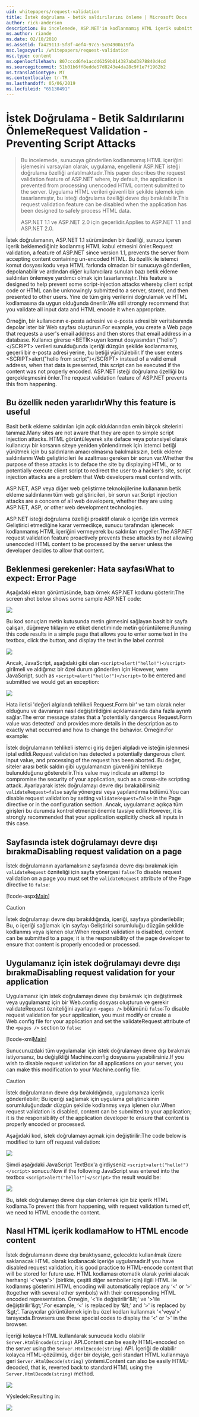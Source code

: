 ```yaml
---
uid: whitepapers/request-validation
title: İstek doğrulama - betik saldırılarını önleme | Microsoft Docs
author: rick-anderson
description: Bu incelemede, ASP.NET'in kodlanmamış HTML içerik submitt işlemesini varsayılan olarak, uygulama, engellenir istek doğrulama özelliği anlatılmaktadır...
ms.author: riande
ms.date: 02/10/2010
ms.assetid: fa429113-5f8f-4ef4-97c5-5c04900a19fa
msc.legacyurl: /whitepapers/request-validation
msc.type: content
ms.openlocfilehash: 807cccd6fe1acdd6359b014387abd3878840d4cd
ms.sourcegitcommit: 51b01b6ff8edde57d8243e4da28c9f1e7f1962b2
ms.translationtype: MT
ms.contentlocale: tr-TR
ms.lasthandoff: 05/06/2019
ms.locfileid: "65130491"
---
```

# <a name="request-validation---preventing-script-attacks"></a><span data-ttu-id="b5684-103">İstek Doğrulama - Betik Saldırılarını Önleme</span><span class="sxs-lookup"><span data-stu-id="b5684-103">Request Validation - Preventing Script Attacks</span></span>

> <span data-ttu-id="b5684-104">Bu incelemede, sunucuya gönderilen kodlanmamış HTML içeriğini işlemesini varsayılan olarak, uygulama, engellenir ASP.NET isteği doğrulama özelliği anlatılmaktadır.</span><span class="sxs-lookup"><span data-stu-id="b5684-104">This paper describes the request validation feature of ASP.NET where, by default, the application is prevented from processing unencoded HTML content submitted to the server.</span></span> <span data-ttu-id="b5684-105">Uygulama HTML verileri güvenli bir şekilde işlemek için tasarlanmıştır, bu isteği doğrulama özelliği devre dışı bırakılabilir.</span><span class="sxs-lookup"><span data-stu-id="b5684-105">This request validation feature can be disabled when the application has been designed to safely process HTML data.</span></span>
> 
> <span data-ttu-id="b5684-106">ASP.NET 1.1 ve ASP.NET 2.0 için geçerlidir.</span><span class="sxs-lookup"><span data-stu-id="b5684-106">Applies to ASP.NET 1.1 and ASP.NET 2.0.</span></span>

<span data-ttu-id="b5684-107">İstek doğrulamanın, ASP.NET 1.1 sürümünden bir özelliği, sunucu içeren içerik beklemediğiniz kodlanmış HTML kabul etmesini önler.</span><span class="sxs-lookup"><span data-stu-id="b5684-107">Request validation, a feature of ASP.NET since version 1.1, prevents the server from accepting content containing un-encoded HTML.</span></span> <span data-ttu-id="b5684-108">Bu özellik ile istemci komut dosyası kodu veya HTML farkında olmadan bir sunucuya gönderilen, depolanabilir ve ardından diğer kullanıcılara sunulan bazı betik ekleme saldırıları önlemeye yardımcı olmak için tasarlanmıştır.</span><span class="sxs-lookup"><span data-stu-id="b5684-108">This feature is designed to help prevent some script-injection attacks whereby client script code or HTML can be unknowingly submitted to a server, stored, and then presented to other users.</span></span> <span data-ttu-id="b5684-109">Yine de tüm giriş verilerini doğrulamak ve HTML kodlamasına da uygun olduğunda önerilir.</span><span class="sxs-lookup"><span data-stu-id="b5684-109">We still strongly recommend that you validate all input data and HTML encode it when appropriate.</span></span>

<span data-ttu-id="b5684-110">Örneğin, bir kullanıcının e-posta adresini ve e-posta adresi bir veritabanında depolar ister bir Web sayfası oluşturun.</span><span class="sxs-lookup"><span data-stu-id="b5684-110">For example, you create a Web page that requests a user's email address and then stores that email address in a database.</span></span> <span data-ttu-id="b5684-111">Kullanıcı girerse &lt;BETİK&gt;uyarı komut dosyasından ("hello")&lt;/SCRIPT&gt; verileri sunulduğunda içeriği düzgün şekilde kodlanmamış, geçerli bir e-posta adresi yerine, bu betiği yürütülebilir.</span><span class="sxs-lookup"><span data-stu-id="b5684-111">If the user enters &lt;SCRIPT&gt;alert("hello from script")&lt;/SCRIPT&gt; instead of a valid email address, when that data is presented, this script can be executed if the content was not properly encoded.</span></span> <span data-ttu-id="b5684-112">ASP.NET isteği doğrulama özelliği bu gerçekleşmesini önler.</span><span class="sxs-lookup"><span data-stu-id="b5684-112">The request validation feature of ASP.NET prevents this from happening.</span></span>

## <a name="why-this-feature-is-useful"></a><span data-ttu-id="b5684-113">Bu özellik neden yararlıdır</span><span class="sxs-lookup"><span data-stu-id="b5684-113">Why this feature is useful</span></span>

<span data-ttu-id="b5684-114">Basit betik ekleme saldırıları için açık olduklarından emin birçok sitelerini tanımaz.</span><span class="sxs-lookup"><span data-stu-id="b5684-114">Many sites are not aware that they are open to simple script injection attacks.</span></span> <span data-ttu-id="b5684-115">HTML görüntüleyerek site deface veya potansiyel olarak kullanıcıyı bir korsanın siteye yeniden yönlendirmek için istemci betiği yürütmek için bu saldırıların amacı olmasına bakılmaksızın, betik ekleme saldırılarını Web geliştiricileri ile azaltması gereken bir sorun var.</span><span class="sxs-lookup"><span data-stu-id="b5684-115">Whether the purpose of these attacks is to deface the site by displaying HTML, or to potentially execute client script to redirect the user to a hacker's site, script injection attacks are a problem that Web developers must contend with.</span></span>

<span data-ttu-id="b5684-116">ASP.NET, ASP veya diğer web geliştirme teknolojilerine kullananın betik ekleme saldırılarını tüm web geliştiricileri, bir sorun var.</span><span class="sxs-lookup"><span data-stu-id="b5684-116">Script injection attacks are a concern of all web developers, whether they are using ASP.NET, ASP, or other web development technologies.</span></span>

<span data-ttu-id="b5684-117">ASP.NET isteği doğrulama özelliği proaktif olarak o içeriğe izin vermek Geliştirici etmediğine karar vermedikçe, sunucu tarafından işlenecek kodlanmamış HTML içeriğini vermeyerek bu saldırıları engeller.</span><span class="sxs-lookup"><span data-stu-id="b5684-117">The ASP.NET request validation feature proactively prevents these attacks by not allowing unencoded HTML content to be processed by the server unless the developer decides to allow that content.</span></span>

## <a name="what-to-expect-error-page"></a><span data-ttu-id="b5684-118">Beklenmesi gerekenler: Hata sayfası</span><span class="sxs-lookup"><span data-stu-id="b5684-118">What to expect: Error Page</span></span>

<span data-ttu-id="b5684-119">Aşağıdaki ekran görüntüsünde, bazı örnek ASP.NET kodunu gösterir:</span><span class="sxs-lookup"><span data-stu-id="b5684-119">The screen shot below shows some sample ASP.NET code:</span></span>

![](request-validation/_static/image1.png)

<span data-ttu-id="b5684-120">Bu kod sonuçları metin kutusunda metin girmesini sağlayan basit bir sayfa çalışan, düğmeye tıklayın ve etiket denetiminde metin görüntüleme:</span><span class="sxs-lookup"><span data-stu-id="b5684-120">Running this code results in a simple page that allows you to enter some text in the textbox, click the button, and display the text in the label control:</span></span>

![](request-validation/_static/image2.png)

<span data-ttu-id="b5684-121">Ancak, JavaScript, aşağıdaki gibi olan `<script>alert("hello!")</script>` girilmeli ve aldığımız bir özel durum gönderilen için:</span><span class="sxs-lookup"><span data-stu-id="b5684-121">However, were JavaScript, such as `<script>alert("hello!")</script>` to be entered and submitted we would get an exception:</span></span>

![](request-validation/_static/image3.png)

<span data-ttu-id="b5684-122">Hata iletisi 'değeri algılandı tehlikeli Request.Form bir' ve tam olarak neler olduğunu ve davranışın nasıl değiştirildiğini açıklamasında daha fazla ayrıntı sağlar.</span><span class="sxs-lookup"><span data-stu-id="b5684-122">The error message states that a 'potentially dangerous Request.Form value was detected' and provides more details in the description as to exactly what occurred and how to change the behavior.</span></span> <span data-ttu-id="b5684-123">Örneğin:</span><span class="sxs-lookup"><span data-stu-id="b5684-123">For example:</span></span>

<span data-ttu-id="b5684-124">İstek doğrulamanın tehlikeli istemci giriş değeri algıladı ve isteğin işlenmesi iptal edildi.</span><span class="sxs-lookup"><span data-stu-id="b5684-124">Request validation has detected a potentially dangerous client input value, and processing of the request has been aborted.</span></span> <span data-ttu-id="b5684-125">Bu değer, siteler arası betik saldırı gibi uygulamanızın güvenliğini tehlikeye bulunulduğunu gösterebilir.</span><span class="sxs-lookup"><span data-stu-id="b5684-125">This value may indicate an attempt to compromise the security of your application, such as a cross-site scripting attack.</span></span> <span data-ttu-id="b5684-126">Ayarlayarak istek doğrulamayı devre dışı bırakabilirsiniz `validateRequest=false` sayfa yönergesi veya yapılandırma bölümü.</span><span class="sxs-lookup"><span data-stu-id="b5684-126">You can disable request validation by setting `validateRequest=false` in the Page directive or in the configuration section.</span></span> <span data-ttu-id="b5684-127">Ancak, uygulamanız açıkça tüm girişleri bu durumda kontrol etmenizi önemle tavsiye edilir.</span><span class="sxs-lookup"><span data-stu-id="b5684-127">However, it is strongly recommended that your application explicitly check all inputs in this case.</span></span>

## <a name="disabling-request-validation-on-a-page"></a><span data-ttu-id="b5684-128">Sayfasında istek doğrulamayı devre dışı bırakma</span><span class="sxs-lookup"><span data-stu-id="b5684-128">Disabling request validation on a page</span></span>

<span data-ttu-id="b5684-129">İstek doğrulamanın ayarlamalısınız sayfasında devre dışı bırakmak için `validateRequest` özniteliği için sayfa yönergesi `false`:</span><span class="sxs-lookup"><span data-stu-id="b5684-129">To disable request validation on a page you must set the `validateRequest` attribute of the Page directive to `false`:</span></span>

[!code-aspx[Main](request-validation/samples/sample1.aspx)]

> [!CAUTION]
> <span data-ttu-id="b5684-130">İstek doğrulamayı devre dışı bırakıldığında, içeriği, sayfaya gönderilebilir; Bu, o içeriği sağlamak için sayfayı Geliştirici sorumluluğu düzgün şekilde kodlanmış veya işlenen olur.</span><span class="sxs-lookup"><span data-stu-id="b5684-130">When request validation is disabled, content can be submitted to a page; it is the responsibility of the page developer to ensure that content is properly encoded or processed.</span></span>

## <a name="disabling-request-validation-for-your-application"></a><span data-ttu-id="b5684-131">Uygulamanız için istek doğrulamayı devre dışı bırakma</span><span class="sxs-lookup"><span data-stu-id="b5684-131">Disabling request validation for your application</span></span>

<span data-ttu-id="b5684-132">Uygulamanız için istek doğrulamayı devre dışı bırakmak için değiştirmek veya uygulamanız için bir Web.config dosyası oluşturun ve gerekir validateRequest özniteliğini ayarlayın `<pages />` bölümünü `false`:</span><span class="sxs-lookup"><span data-stu-id="b5684-132">To disable request validation for your application, you must modify or create a Web.config file for your application and set the validateRequest attribute of the `<pages />` section to `false`:</span></span>

[!code-xml[Main](request-validation/samples/sample2.xml)]

<span data-ttu-id="b5684-133">Sunucunuzdaki tüm uygulamalar için istek doğrulamayı devre dışı bırakmak istiyorsanız, bu değişikliği Machine.config dosyasına yapabilirsiniz.</span><span class="sxs-lookup"><span data-stu-id="b5684-133">If you wish to disable request validation for all applications on your server, you can make this modification to your Machine.config file.</span></span>

> [!CAUTION]
> <span data-ttu-id="b5684-134">İstek doğrulamanın devre dışı bırakıldığında, uygulamanıza içerik gönderilebilir; Bu içeriği sağlamak için uygulama geliştiricisinin sorumluluğundadır düzgün şekilde kodlanmış veya işlenen olur.</span><span class="sxs-lookup"><span data-stu-id="b5684-134">When request validation is disabled, content can be submitted to your application; it is the responsibility of the application developer to ensure that content is properly encoded or processed.</span></span>

<span data-ttu-id="b5684-135">Aşağıdaki kod, istek doğrulamayı açmak için değiştirilir:</span><span class="sxs-lookup"><span data-stu-id="b5684-135">The code below is modified to turn off request validation:</span></span>

![](request-validation/_static/image4.png)

<span data-ttu-id="b5684-136">Şimdi aşağıdaki JavaScript TextBox'a girdiyseniz `<script>alert("hello!")</script>` sonucu:</span><span class="sxs-lookup"><span data-stu-id="b5684-136">Now if the following JavaScript was entered into the textbox `<script>alert("hello!")</script>` the result would be:</span></span>

![](request-validation/_static/image5.png)

<span data-ttu-id="b5684-137">Bu, istek doğrulamayı devre dışı olan önlemek için biz içerik HTML kodlama.</span><span class="sxs-lookup"><span data-stu-id="b5684-137">To prevent this from happening, with request validation turned off, we need to HTML encode the content.</span></span>

## <a name="how-to-html-encode-content"></a><span data-ttu-id="b5684-138">Nasıl HTML içerik kodlama</span><span class="sxs-lookup"><span data-stu-id="b5684-138">How to HTML encode content</span></span>

<span data-ttu-id="b5684-139">İstek doğrulamanın devre dışı bıraktıysanız, gelecekte kullanılmak üzere saklanacak HTML olarak kodlanacak içeriğe uygulamadır.</span><span class="sxs-lookup"><span data-stu-id="b5684-139">If you have disabled request validation, it is good practice to HTML-encode content that will be stored for future use.</span></span> <span data-ttu-id="b5684-140">HTML kodlaması otomatik olarak yerini alacak herhangi '&lt;'veya'&gt;' (birlikte, çeşitli diğer semboller için) ilgili HTML ile kodlanmış gösterimi.</span><span class="sxs-lookup"><span data-stu-id="b5684-140">HTML encoding will automatically replace any ‘&lt;' or ‘&gt;' (together with several other symbols) with their corresponding HTML encoded representation.</span></span> <span data-ttu-id="b5684-141">Örneğin, '&lt;'ile değiştirilir'&amp;lt;' ve '&gt;'ile değiştirilir'&amp;gt;'.</span><span class="sxs-lookup"><span data-stu-id="b5684-141">For example, ‘&lt;' is replaced by ‘&amp;lt;' and ‘&gt;' is replaced by ‘&amp;gt;'.</span></span> <span data-ttu-id="b5684-142">Tarayıcılar görüntülemek için bu özel kodları kullanmak '&lt;'veya'&gt;' tarayıcıda.</span><span class="sxs-lookup"><span data-stu-id="b5684-142">Browsers use these special codes to display the ‘&lt;' or ‘&gt;' in the browser.</span></span>

<span data-ttu-id="b5684-143">İçeriği kolayca HTML kullanılarak sunucuda kodlu olabilir `Server.HtmlEncode(string)` API.</span><span class="sxs-lookup"><span data-stu-id="b5684-143">Content can be easily HTML-encoded on the server using the `Server.HtmlEncode(string)` API.</span></span> <span data-ttu-id="b5684-144">İçeriği de olabilir kolayca HTML-çözülmüş, diğer bir deyişle, geri standart HTML kullanmaya geri `Server.HtmlDecode(string)` yöntemi.</span><span class="sxs-lookup"><span data-stu-id="b5684-144">Content can also be easily HTML-decoded, that is, reverted back to standard HTML using the `Server.HtmlDecode(string)` method.</span></span>

![](request-validation/_static/image6.png)

<span data-ttu-id="b5684-145">Výsledek:</span><span class="sxs-lookup"><span data-stu-id="b5684-145">Resulting in:</span></span>

![](request-validation/_static/image7.png)
